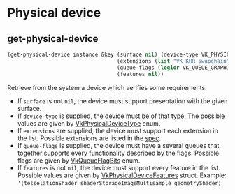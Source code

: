 
# Physical device

## get-physical-device

```lisp
(get-physical-device instance &key (surface nil) (device-type VK_PHYSICAL_DEVICE_TYPE_DISCRETE_GPU)
                                   (extensions (list "VK_KHR_swapchain"))
                                   (queue-flags (logior VK_QUEUE_GRAPHICS_BIT VK_QUEUE_TRANSFER_BIT VK_QUEUE_COMPUTE_BIT))
                                   (features nil))
```

Retrieve from the system a device which verifies some requirements.

* If `surface` is not `nil`, the device must support presentation with the given surface.
* If `device-type` is supplied, the device must be of that type. The possible values are given by [VkPhysicalDeviceType](https://www.khronos.org/registry/vulkan/specs/1.3-extensions/man/html/VkPhysicalDeviceType.html) enum.
* If `extensions` are supplied, the device must support each extension in the list. Possible extensions are listed in the [spec](https://www.khronos.org/registry/vulkan/specs/1.3-extensions/html/vkspec.html#extension-appendices-list).
* If `queue-flags` is supplied, the device must have a several queues that together supports every functionality described by the flags. Possible flags are given by [VkQueueFlagBits](https://www.khronos.org/registry/vulkan/specs/1.3-extensions/man/html/VkQueueFlagBits.html) enum.
* If `features` is not `nil`, the device must support every feature in the list. Possible values are given by [VkPhysicalDeviceFeatures](https://www.khronos.org/registry/vulkan/specs/1.3-extensions/man/html/VkPhysicalDeviceFeatures.html) struct. Example: `'(tesselationShader shaderStorageImageMultisample geometryShader)`.
